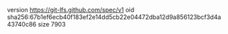 version https://git-lfs.github.com/spec/v1
oid sha256:67b1ef6ecb40f183ef2e14dd5cb22e04472dba12d9a856123bcf3d4a43740c86
size 7903
